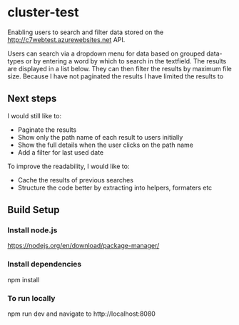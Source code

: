 # cluster-test

Enabling users to search and filter data stored on the http://c7webtest.azurewebsites.net API.

Users can search via a dropdown menu for data based on grouped data-types or by entering a word by which to search in the textfield. The results are displayed in a list below. They can then filter the results by maximum file size. Because I have not paginated the results I have limited the results to 

## Next steps

I would still like to:

* Paginate the results
* Show only the path name of each result to users initially
* Show the full details when the user clicks on the path name
* Add a filter for last used date

To improve the readability, I would like to:

* Cache the results of previous searches
* Structure the code better by extracting into helpers, formaters etc


## Build Setup

### Install node.js
https://nodejs.org/en/download/package-manager/

### Install dependencies
npm install

### To run locally
npm run dev and navigate to http://localhost:8080